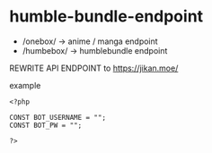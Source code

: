 # humble-bundle-endpoint

- /onebox/ -> anime / manga endpoint
- /humbebox/ -> humblebundle endpoint

REWRITE API ENDPOINT to https://jikan.moe/

example

```
<?php

CONST BOT_USERNAME = "";
CONST BOT_PW = "";

?>
```